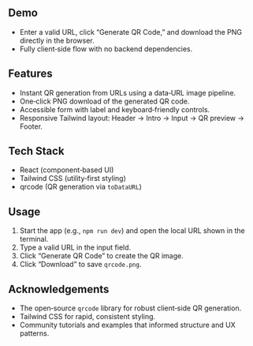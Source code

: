## Demo
- Enter a valid URL, click “Generate QR Code,” and download the PNG directly in the browser.  
- Fully client‑side flow with no backend dependencies.  

## Features
- Instant QR generation from URLs using a data‑URL image pipeline.  
- One‑click PNG download of the generated QR code.  
- Accessible form with label and keyboard‑friendly controls.  
- Responsive Tailwind layout: Header → Intro → Input → QR preview → Footer.  

## Tech Stack
- React (component‑based UI)  
- Tailwind CSS (utility‑first styling)  
- qrcode (QR generation via `toDataURL`)  

## Usage
1. Start the app (e.g., `npm run dev`) and open the local URL shown in the terminal.  
2. Type a valid URL in the input field.  
3. Click “Generate QR Code” to create the QR image.  
4. Click “Download” to save `qrcode.png`.  

## Acknowledgements
- The open‑source `qrcode` library for robust client‑side QR generation.  
- Tailwind CSS for rapid, consistent styling.  
- Community tutorials and examples that informed structure and UX patterns.  
